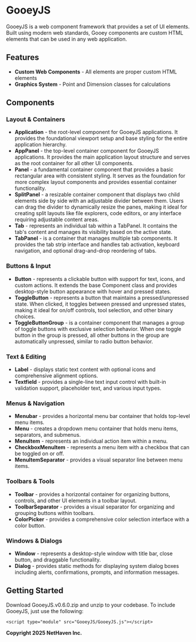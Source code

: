 # GooeyJS
GooeyJS is a web component framework that provides a set of UI elements. Built using modern web standards, Gooey components are custom HTML elements that can be used in any web application.

## Features

- **Custom Web Components** - All elements are proper custom HTML elements
- **Graphics System** - Point and Dimension classes for calculations

## Components

### Layout & Containers

- **Application** - the root-level component for GooeyJS applications. It provides the foundational viewport setup and base styling for the entire application hierarchy.
- **AppPanel** - the top-level container component for GooeyJS applications. It provides the main application layout structure and serves as the root container for all other UI components.
- **Panel** - a fundamental container component that provides a basic rectangular area with consistent styling. It serves as the foundation for more complex layout components and provides essential container functionality.
- **SplitPanel** - a resizable container component that displays two child elements side by side with an adjustable divider between them. Users can drag the divider to dynamically resize the panes, making it ideal for creating split layouts like file explorers, code editors, or any interface requiring adjustable content areas.
- **Tab** - represents an individual tab within a TabPanel. It contains the tab's content and manages its visibility based on the active state.
- **TabPanel** - is a container that manages multiple tab components. It provides the tab strip interface and handles tab activation, keyboard navigation, and optional drag-and-drop reordering of tabs.

### Buttons & Input

- **Button** - represents a clickable button with support for text, icons, and custom actions. It extends the base Component class and provides desktop-style button appearance with hover and pressed states.
- **ToggleButton** - represents a button that maintains a pressed/unpressed state. When clicked, it toggles between pressed and unpressed states, making it ideal for on/off controls, tool selection, and other binary choices.
- **ToggleButtonGroup** - is a container component that manages a group of toggle buttons with exclusive selection behavior. When one toggle button in the group is pressed, all other buttons in the group are automatically unpressed, similar to radio button behavior.

### Text & Editing
- **Label** - displays static text content with optional icons and comprehensive alignment options.
- **Textfield** - provides a single-line text input control with built-in validation support, placeholder text, and various input types.

### Menus & Navigation

- **Menubar** - provides a horizontal menu bar container that holds top-level menu items.
- **Menu** - creates a dropdown menu container that holds menu items, separators, and submenus.
- **MenuItem** - represents an individual action item within a menu.
- **CheckboxMenuItem** - represents a menu item with a checkbox that can be toggled on or off.
- **MenuItemSeparator** - provides a visual separator line between menu items.

### Toolbars & Tools

- **Toolbar** - provides a horizontal container for organizing buttons, controls, and other UI elements in a toolbar layout.
- **ToolbarSeparator** - provides a visual separator for organizing and grouping buttons within toolbars.
- **ColorPicker** - provides a comprehensive color selection interface with a color button.

### Windows & Dialogs
- **Window** - represents a desktop-style window with title bar, close button, and draggable functionality.
- **Dialog** - provides static methods for displaying system dialog boxes including alerts, confirmations, prompts, and information messages.

## Getting Started

Download GooeyJS.v0.6.0.zip and unzip to your codebase. To include GooeyJS, just use the following:

    <script type="module" src="GooeyJS/GooeyJS.js"></script>


**Copyright 2025 NetHaven Inc.**
